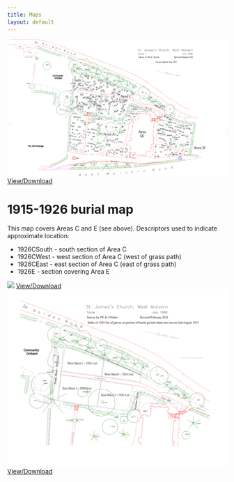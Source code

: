 ```yaml
---
title: Maps
layout: default
---
```


<img class="responsive map" src="/assets/images/map.png" />
<a href="/assets/images/map.png">View/Download</a>

# 1915-1926 burial map
This map covers Areas C and E (see above).
Descriptors used to indicate approximate location:
* 1926CSouth - south section of Area C
* 1926CWest - west section of Area C (west of grass path)
* 1926CEast - east section of Area C (east of grass path)
* 1926E - section covering Area E

<img class="responsive" src="/assets/images/burial_plan.jpg" />
<a href="/assets/images/burial_plan.jpg">View/Download</a>

<img class="responsive map" src="/assets/images/1926.png" />
<a href="/assets/images/1926.png">View/Download</a>
